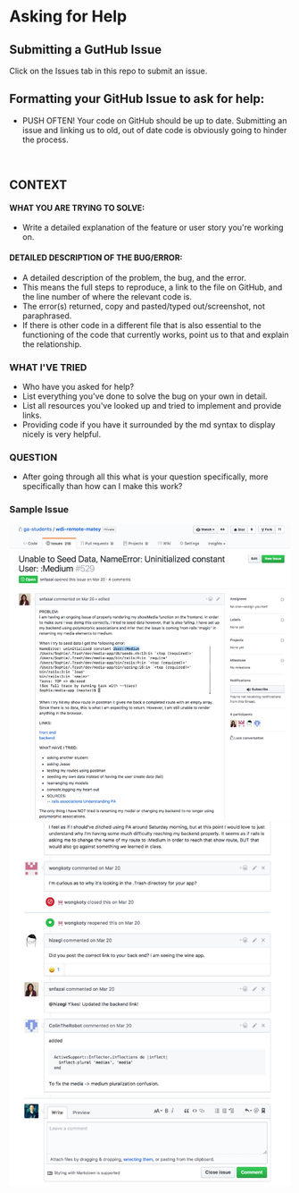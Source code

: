 # Asking for Help

## Submitting a GutHub Issue

Click on the Issues tab in this repo to submit an issue.

## Formatting your GitHub Issue to ask for help:

- PUSH OFTEN! Your code on GitHub should be up to date. Submitting an issue and linking us to old, out of date code is obviously going to hinder the process.

<br>

## CONTEXT

#### WHAT YOU ARE TRYING TO SOLVE:

- Write a detailed explanation of the feature or user story you're working on.

#### DETAILED DESCRIPTION OF THE BUG/ERROR:

- A detailed description of the problem, the bug, and the error.
- This means the full steps to reproduce, a link to the file on GitHub, and the line number of where the relevant code is.
- The error(s) returned, copy and pasted/typed out/screenshot, not paraphrased.
- If there is other code in a different file that is also essential to the functioning of the code that currently works, point us to that and explain the relationship.

### WHAT I'VE TRIED

- Who have you asked for help?
- List everything you've done to solve the bug on your own in detail. 
- List all resources you've looked up and tried to implement and provide links. 
- Providing code if you have it surrounded by the md syntax to display nicely is very helpful.


### QUESTION

- After going through all this what is your question specifically, more specifically than how can I make this work?

### Sample Issue

![](help1.png)
![](help2.png)
